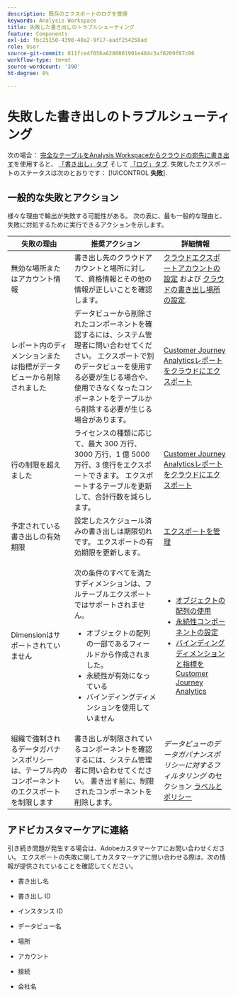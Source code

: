 ```yaml
---
description: 既存のエクスポートのログを管理
keywords: Analysis Workspace
title: 失敗した書き出しのトラブルシューティング
feature: Components
exl-id: fbc25150-4390-40a2-9f17-aadf254258ad
role: User
source-git-commit: 811fce4f056a6280081901e484c3af8209f87c06
workflow-type: tm+mt
source-wordcount: '390'
ht-degree: 8%

---
```


# 失敗した書き出しのトラブルシューティング

次の場合： [完全なテーブルをAnalysis Workspaceからクラウドの宛先に書き出す](/help/analysis-workspace/export/export-cloud.md)を使用すると、 [「書き出し」タブ](/help/components/exports/manage-exports.md) そして [「ログ」タブ](/help/components/exports/manage-export-logs.md). 失敗したエクスポートのステータスは次のとおりです： [!UICONTROL **失敗**].

## 一般的な失敗とアクション

様々な理由で輸出が失敗する可能性がある。 次の表に、最も一般的な理由と、失敗に対処するために実行できるアクションを示します。

| 失敗の理由 | 推奨アクション | 詳細情報 |
|---------|----------|---------|
| 無効な場所またはアカウント情報 | 書き出し先のクラウドアカウントと場所に対して、資格情報とその他の情報が正しいことを確認します。 | [クラウドエクスポートアカウントの設定](/help/components/exports/cloud-export-accounts.md) および [クラウドの書き出し場所の設定](/help/components/exports/cloud-export-locations.md). |
| レポート内のディメンションまたは指標がデータビューから削除されました | データビューから削除されたコンポーネントを確認するには、システム管理者に問い合わせてください。 エクスポートで別のデータビューを使用する必要が生じる場合や、使用できなくなったコンポーネントをテーブルから削除する必要が生じる場合があります。 | [Customer Journey Analyticsレポートをクラウドにエクスポート](/help/analysis-workspace/export/export-cloud.md) |
| 行の制限を超えました | ライセンスの種類に応じて、最大 300 万行、3000 万行、1 億 5000 万行、3 億行をエクスポートできます。 エクスポートするテーブルを更新して、合計行数を減らします。 | [Customer Journey Analyticsレポートをクラウドにエクスポート](/help/analysis-workspace/export/export-cloud.md) |
| 予定されている書き出しの有効期限 | 設定したスケジュール済みの書き出しは期限切れです。 エクスポートの有効期限を更新します。 | [エクスポートを管理](/help/components/exports/manage-exports.md) |
| Dimensionはサポートされていません | <p>次の条件のすべてを満たすディメンションは、フルテーブルエクスポートではサポートされません。</p> <ul><li>オブジェクトの配列の一部であるフィールドから作成されました。</li><li>永続性が有効になっている<li>バインディングディメンションを使用していません</li> | <ul><li>[オブジェクトの配列の使用](/help/use-cases/object-arrays.md)</li><li>[永続性コンポーネントの設定](/help/data-views/component-settings/persistence.md)<li>[バインディングディメンションと指標をCustomer Journey Analytics](/help/use-cases/data-views/binding-dimensions-metrics.md)</li> |
| 組織で強制されるデータガバナンスポリシーは、テーブル内のコンポーネントのエクスポートを制限します | 書き出しが制限されているコンポーネントを確認するには、システム管理者に問い合わせてください。 書き出す前に、制限されたコンポーネントを削除します。 | *データビューのデータガバナンスポリシーに対するフィルタリング* のセクション [ラベルとポリシー](/help/data-views/data-governance.md) |

## アドビカスタマーケアに連絡

引き続き問題が発生する場合は、Adobeカスタマーケアにお問い合わせください。 エクスポートの失敗に関してカスタマーケアに問い合わせる際は、次の情報が提供されていることを確認してください。

* 書き出し名

* 書き出し ID

* インスタンス ID

* データビュー名

* 場所

* アカウント

* 接続

* 会社名
